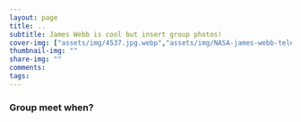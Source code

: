 ```yaml
---
layout: page
title: ..
subtitle: James Webb is cool but insert group photos!
cover-img: ["assets/img/4537.jpg.webp","assets/img/NASA-james-webb-telescope-07.jpg.webp"]
thumbnail-img: ""
share-img: ""
comments:
tags:
---
```



### Group meet when?
  





